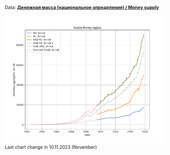 Data: **[Денежная масса (национальное определение) / Money supply](https://www.cbr.ru/statistics/ms/)**

![Russia Money supply](https://github.com/ivgnk/Russia-Financial-Indicators/blob/master/Money%20supply%20(national%20definition)/Russia%20Money%20supply.png)
Last chart change in 10.11.2023 (November)
